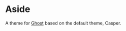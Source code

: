 # Aside

A theme for [Ghost](http://github.com/tryghost/ghost/) based on the default theme, Casper.
